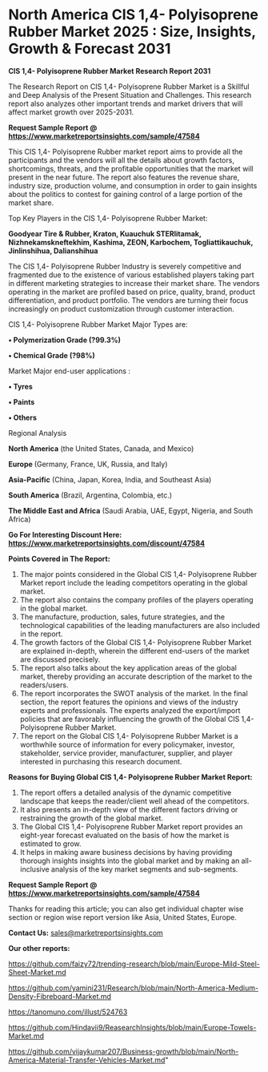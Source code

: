 # North America CIS 1,4- Polyisoprene Rubber Market 2025 : Size, Insights, Growth & Forecast 2031

<strong>CIS 1,4- Polyisoprene Rubber Market Research Report 2031</strong>

The Research Report on CIS 1,4- Polyisoprene Rubber Market is a Skillful and Deep Analysis of the Present Situation and Challenges. This research report also analyzes other important trends and market drivers that will affect market growth over 2025-2031.

<strong>Request Sample Report @ <a href=https://www.marketreportsinsights.com/sample/47584>https://www.marketreportsinsights.com/sample/47584</a></strong>

This CIS 1,4- Polyisoprene Rubber market report aims to provide all the participants and the vendors will all the details about growth factors, shortcomings, threats, and the profitable opportunities that the market will present in the near future. The report also features the revenue share, industry size, production volume, and consumption in order to gain insights about the politics to contest for gaining control of a large portion of the market share.

Top Key Players in the CIS 1,4- Polyisoprene Rubber Market:

<strong>Goodyear Tire & Rubber, Kraton, Kuauchuk STERlitamak, Nizhnekamskneftekhim, Kashima, ZEON, Karbochem, Togliattikauchuk, Jinlinshihua, Dalianshihua</strong>

The CIS 1,4- Polyisoprene Rubber Industry is severely competitive and fragmented due to the existence of various established players taking part in different marketing strategies to increase their market share. The vendors operating in the market are profiled based on price, quality, brand, product differentiation, and product portfolio. The vendors are turning their focus increasingly on product customization through customer interaction.

CIS 1,4- Polyisoprene Rubber Market Major Types are:

<strong>•  Polymerization Grade (?99.3%)

•  Chemical Grade (?98%)</strong>

Market Major end-user applications :

<strong>•  Tyres

•  Paints

•  Others</strong>

Regional Analysis

</u><strong><b>North America</b></strong> (the United States, Canada, and Mexico)

<strong><b>Europe </b></strong>(Germany, France, UK, Russia, and Italy)

<strong><b>Asia-Pacific</b></strong> (China, Japan, Korea, India, and Southeast Asia)

<strong><b>South America</b></strong> (Brazil, Argentina, Colombia, etc.)

<strong><b>The Middle East and Africa</b></strong> (Saudi Arabia, UAE, Egypt, Nigeria, and South Africa)

<strong>Go For Interesting Discount Here: <a href=https://www.marketreportsinsights.com/discount/47584>https://www.marketreportsinsights.com/discount/47584</a></strong>

<strong>Points Covered in The Report:</strong>
<ol>
  <li>The major points considered in the Global CIS 1,4- Polyisoprene Rubber Market report include the leading competitors operating in the global market.</li>
  <li>The report also contains the company profiles of the players operating in the global market.</li>
  <li>The manufacture, production, sales, future strategies, and the technological capabilities of the leading manufacturers are also included in the report.</li>
  <li>The growth factors of the Global CIS 1,4- Polyisoprene Rubber Market are explained in-depth, wherein the different end-users of the market are discussed precisely.</li>
  <li>The report also talks about the key application areas of the global market, thereby providing an accurate description of the market to the readers/users.</li>
  <li>The report incorporates the SWOT analysis of the market. In the final section, the report features the opinions and views of the industry experts and professionals. The experts analyzed the export/import policies that are favorably influencing the growth of the Global CIS 1,4- Polyisoprene Rubber Market.</li>
  <li>The report on the Global CIS 1,4- Polyisoprene Rubber Market is a worthwhile source of information for every policymaker, investor, stakeholder, service provider, manufacturer, supplier, and player interested in purchasing this research document.</li>
</ol>
<strong>Reasons for Buying Global CIS 1,4- Polyisoprene Rubber Market Report:</strong>

<ol>
  <li>The report offers a detailed analysis of the dynamic competitive landscape that keeps the reader/client well ahead of the competitors.</li>
  <li>It also presents an in-depth view of the different factors driving or restraining the growth of the global market.</li>
  <li>The Global CIS 1,4- Polyisoprene Rubber Market report provides an eight-year forecast evaluated on the basis of how the market is estimated to grow.</li>
  <li>It helps in making aware business decisions by having providing thorough insights insights into the global market and by making an all-inclusive analysis of the key market segments and sub-segments.</li>
</ol>
<strong>Request Sample Report @ <a href=https://www.marketreportsinsights.com/sample/47584>https://www.marketreportsinsights.com/sample/47584</a></strong>


Thanks for reading this article; you can also get individual chapter wise section or region wise report version like Asia, United States, Europe.

<strong>Contact Us:</strong>
sales@marketreportsinsights.com

<strong>Our other reports:</strong>

<a href=https://github.com/faizy72/trending-research/blob/main/Europe-Mild-Steel-Sheet-Market.md>https://github.com/faizy72/trending-research/blob/main/Europe-Mild-Steel-Sheet-Market.md</a>

<a href=https://github.com/yamini231/Research/blob/main/North-America-Medium-Density-Fibreboard-Market.md>https://github.com/yamini231/Research/blob/main/North-America-Medium-Density-Fibreboard-Market.md</a>

<a href=https://tanomuno.com/illust/524763>https://tanomuno.com/illust/524763</a>

<a href=https://github.com/Hindavii9/ReasearchInsights/blob/main/Europe-Towels-Market.md>https://github.com/Hindavii9/ReasearchInsights/blob/main/Europe-Towels-Market.md</a>

<a href=https://github.com/vijaykumar207/Business-growth/blob/main/North-America-Material-Transfer-Vehicles-Market.md>https://github.com/vijaykumar207/Business-growth/blob/main/North-America-Material-Transfer-Vehicles-Market.md</a>"
